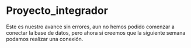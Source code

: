 # Proyecto_integrador
Este es nuestro avance sin errores, aun no hemos podido comenzar a conectar la base de datos, pero ahora si creemos que la siguiente semana podamos realizar una conexión.
